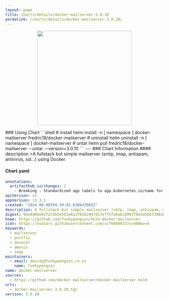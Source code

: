 ```yaml
---
layout: page
title: charts/details/docker-mailserver-3.0.10
permalink: /charts/details/docker-mailserver-3.0.10/
---
```

<p align="center">
    <img src="https://avatars.githubusercontent.com/u/76868633?s=400&v=4" width="300px" height="300px">
</p>
### Using Chart
```shell
# install
helm install -n [ namespace ] docker-mailserver fredric18/docker-mailserver
# uninstall
helm uninstall -n [ namespace ] docker-mailserver
# untar
helm pull fredric18/docker-mailserver --untar --version=3.0.10
```
---
### Chart Information
#### description
>A fullstack but simple mailserver (smtp, imap, antispam, antivirus, ssl...) using Docker.
   
#### Chart.yaml
```yaml
annotations:
  artifacthub.io/changes: |
    - Breaking : Standardized app labels to app.kubernetes.io/name for Istio workload/Cilium compatibility
apiVersion: v2
appVersion: 13.3.1
created: "2024-09-08T04:39:03.838643983Z"
description: A fullstack but simple mailserver (smtp, imap, antispam, antivirus, ssl...) using Docker.
digest: 9ee8d8be62f2c565e581e6a1f8162447d17eff5fa6abc8993f8e3a5bb7398167
home: https://github.com/funkypenguin/helm-docker-mailserver
icon: https://avatars.githubusercontent.com/u/76868633?s=400&v=4
keywords:
  - mailserver
  - postfix
  - dovecot
  - amavis
  - imap
maintainers:
  - email: davidy@funkypenguin.co.nz
    name: funkypenguin
name: docker-mailserver
sources:
  - https://github.com/docker-mailserver/docker-mailserver-helm
urls:
  - docker-mailserver-3.0.10.tgz
version: 3.0.10
```
